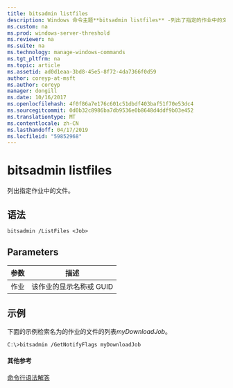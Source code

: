 ```yaml
---
title: bitsadmin listfiles
description: Windows 命令主题**bitsadmin listfiles** -列出了指定的作业中的文件。
ms.custom: na
ms.prod: windows-server-threshold
ms.reviewer: na
ms.suite: na
ms.technology: manage-windows-commands
ms.tgt_pltfrm: na
ms.topic: article
ms.assetid: ad0d1eaa-3bd8-45e5-8f72-4da7366f0d59
author: coreyp-at-msft
ms.author: coreyp
manager: dongill
ms.date: 10/16/2017
ms.openlocfilehash: 4f0f86a7e176c601c51dbdf403baf51f70e53dc4
ms.sourcegitcommit: 0d0b32c8986ba7db9536e0b8648d4ddf9b03e452
ms.translationtype: MT
ms.contentlocale: zh-CN
ms.lasthandoff: 04/17/2019
ms.locfileid: "59852968"
---
```

# <a name="bitsadmin-listfiles"></a>bitsadmin listfiles



列出指定作业中的文件。

## <a name="syntax"></a>语法

```
bitsadmin /ListFiles <Job>
```

## <a name="parameters"></a>Parameters

|参数|描述|
|---------|-----------|
|作业|该作业的显示名称或 GUID|

## <a name="BKMK_examples"></a>示例

下面的示例检索名为的作业的文件的列表*myDownloadJob*。
```
C:\>bitsadmin /GetNotifyFlags myDownloadJob
```

#### <a name="additional-references"></a>其他参考

[命令行语法解答](command-line-syntax-key.md)